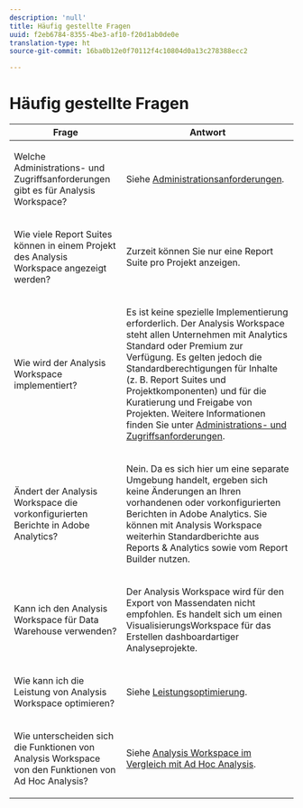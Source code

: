 ```yaml
---
description: 'null'
title: Häufig gestellte Fragen
uuid: f2eb6784-8355-4be3-af10-f20d1ab0de0e
translation-type: ht
source-git-commit: 16ba0b12e0f70112f4c10804d0a13c278388ecc2

---
```



# Häufig gestellte Fragen

<table id="table_BC4237EC03FF42579CC736498D6654F9"> 
 <thead> 
  <tr> 
   <th colname="col1" class="entry"> Frage </th> 
   <th colname="col2" class="entry"> Antwort </th> 
  </tr> 
 </thead>
 <tbody> 
  <tr> 
   <td colname="col1"> <p>Welche Administrations- und Zugriffsanforderungen gibt es für Analysis Workspace? </p> </td> 
   <td colname="col2"> <p>Siehe  <a href="/help/analyze/analysis-workspace/frequently-asked-questions-analysis-workspace.md"  > Administrationsanforderungen</a>. </p> </td> 
  </tr> 
  <tr> 
   <td colname="col1"> <p>Wie viele Report Suites können in einem Projekt des Analysis Workspace angezeigt werden? </p> </td> 
   <td colname="col2"> <p>Zurzeit können Sie nur eine Report Suite pro Projekt anzeigen. </p> </td> 
  </tr> 
  <tr> 
   <td colname="col1"> <p>Wie wird der Analysis Workspace implementiert? </p> </td> 
   <td colname="col2"> <p>Es ist keine spezielle Implementierung erforderlich. Der Analysis Workspace steht allen Unternehmen mit Analytics Standard oder Premium zur Verfügung. Es gelten jedoch die Standardberechtigungen für Inhalte (z. B. Report Suites und Projektkomponenten) und für die Kuratierung und Freigabe von Projekten. Weitere Informationen finden Sie unter <a href="/help/analyze/analysis-workspace/frequently-asked-questions-analysis-workspace.md#section_FD3737DE452F4F6CA181F13FF3DC668F"  >Administrations- und Zugriffsanforderungen</a>. </p> </td> 
  </tr> 
  <tr> 
   <td colname="col1"> <p>Ändert der Analysis Workspace die vorkonfigurierten Berichte in Adobe Analytics? </p> </td> 
   <td colname="col2"> <p>Nein. Da es sich hier um eine separate Umgebung handelt, ergeben sich keine Änderungen an Ihren vorhandenen oder vorkonfigurierten Berichten in Adobe Analytics. Sie können mit Analysis Workspace weiterhin Standardberichte aus Reports &amp; Analytics sowie vom Report Builder nutzen. </p> </td> 
  </tr> 
  <tr> 
   <td colname="col1"> <p>Kann ich den Analysis Workspace für Data Warehouse verwenden? </p> </td> 
   <td colname="col2"> <p>Der Analysis Workspace wird für den Export von Massendaten nicht empfohlen. Es handelt sich um einen VisualisierungsWorkspace für das Erstellen dashboardartiger Analyseprojekte. </p> </td> 
  </tr>
  <tr> 
   <td colname="col1"> <p>Wie kann ich die Leistung von Analysis Workspace optimieren? </p> </td> 
   <td colname="col2"> <p>Siehe <a href="/help/analyze/analysis-workspace/optimizing-performance.md"  >Leistungsoptimierung</a>. </p> </td> 
  </tr> 
  <tr> 
   <td colname="col1"> <p>Wie unterscheiden sich die Funktionen von Analysis Workspace von den Funktionen von Ad Hoc Analysis? </p> </td> 
   <td colname="col2"> <p>Siehe <a href="/help/analyze/analysis-workspace/adhocanalysis-vs-analysisworkspace.md"  >Analysis Workspace im Vergleich mit Ad Hoc Analysis</a>. </p> </td> 
  </tr> 
 </tbody> 
</table>

